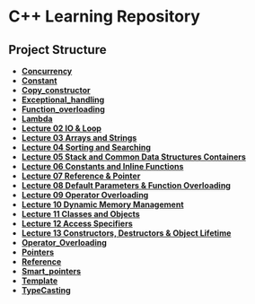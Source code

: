 # C++ Learning Repository

## Project Structure

- **[Concurrency](https://github.com/AbhishekSCCTech/CppLearning/tree/main/Concurrency)**
- **[Constant](https://github.com/AbhishekSCCTech/Translator/tree/main/Constant)**
- **[Copy_constructor](https://github.com/AbhishekSCCTech/Translator/tree/main/Copy_constructor)**
- **[Exceptional_handling](https://github.com/AbhishekSCCTech/Translator/tree/main/Exceptional_handling)**
- **[Function_overloading](https://github.com/AbhishekSCCTech/Translator/tree/main/Funtion_overloading)**
- **[Lambda](https://github.com/AbhishekSCCTech/Translator/tree/main/Lambda)**
- **[Lecture 02 IO & Loop](https://github.com/AbhishekSCCTech/Translator/tree/main/Lecture%2002%20IO%20%26%20Loop)**
- **[Lecture 03 Arrays and Strings](https://github.com/AbhishekSCCTech/Translator/tree/main/Lecture%2003%20Arrays%20and%20Strings)**
- **[Lecture 04 Sorting and Searching](https://github.com/AbhishekSCCTech/Translator/tree/main/Lecture%2004%20Sorting%20and%20Searching)**
- **[Lecture 05 Stack and Common Data Structures Containers](https://github.com/AbhishekSCCTech/Translator/tree/main/Lecture%2005%20Stack%20and%20Common%20Data%20Strrctures%20Containers)**
- **[Lecture 06 Constants and Inline Functions](https://github.com/AbhishekSCCTech/Translator/tree/main/Lecture%2006%20Constants%20and%20Inline%20Functions)**
- **[Lecture 07 Reference & Pointer](https://github.com/AbhishekSCCTech/Translator/tree/main/Lecture%2007%20Reference%20%26%20Pointer)**
- **[Lecture 08 Default Parameters & Function Overloading](https://github.com/AbhishekSCCTech/Translator/tree/main/Lecture%2008%20Default%20Parameters%20%26%20Function%20Overloading)**
- **[Lecture 09 Operator Overloading](https://github.com/AbhishekSCCTech/Translator/tree/main/Lecture%2009%20Operator%20Overloading)**
- **[Lecture 10 Dynamic Memory Management](https://github.com/AbhishekSCCTech/Translator/tree/main/Lecture%2010%20Dynamic%20Memory%20Management)**
- **[Lecture 11 Classes and Objects](https://github.com/AbhishekSCCTech/Translator/tree/main/Lecture%2011%20Classes%20and%20Objects)**
- **[Lecture 12 Access Specifiers](https://github.com/AbhishekSCCTech/Translator/tree/main/Lecture%2012%20Access%20Specifiers)**
- **[Lecture 13 Constructors, Destructors & Object Lifetime](https://github.com/AbhishekSCCTech/Translator/tree/main/Lecture%2013%20Constructors%2C%20Destructors%20%26%20Object%20Lifetime)**
- **[Operator_Overloading](https://github.com/AbhishekSCCTech/Translator/tree/main/Operator_Overloading)**
- **[Pointers](https://github.com/AbhishekSCCTech/Translator/tree/main/Pointers)**
- **[Reference](https://github.com/AbhishekSCCTech/Translator/tree/main/Reference)**
- **[Smart_pointers](https://github.com/AbhishekSCCTech/Translator/tree/main/Smart_pointers)**
- **[Template](https://github.com/AbhishekSCCTech/Translator/tree/main/Template)**
- **[TypeCasting](https://github.com/AbhishekSCCTech/Translator/tree/main/TypeCasting)**

